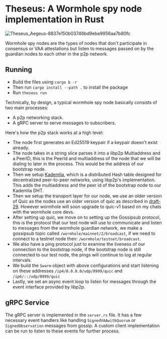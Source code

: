 # Theseus: A Wormhole spy node implementation in Rust 
![Theseus_Aegeus-8837e150b03746bd9ebe9956aa7b80fc](https://github.com/harsh4786/wormhole-vaa-spy/assets/50767810/3dad6f5f-4158-49c3-a3b0-0b3bac7ba1d2)

Wormhole spy nodes are the types of nodes that don't participate in consensus or VAA attestations
but listen to messages passed on by the guardian nodes to each other in the p2p network. 

## Running
- Build the files using `cargo b -r`
- Then run `cargo install --path .` to install the package 
- Run `theseus run`

Technically, by design, a typical wormhole spy node basically consists of two main processes:
 - A p2p networking stack.
 - A gRPC server to serve messages to subscribers. 

Here's how the p2p stack works at a high level: 
- The node first generates an Ed25519 keypair if a keypair doesn't exist already.
- The node takes in a string slice parses it into a libp2p Multiaddress and a PeerID,
  this is the PeerId and multiaddress of the node that we will be dialing to later in
  the process. This would be the address of our bootstrap node.
- Then we setup [Kademlia](https://en.wikipedia.org/wiki/Kademlia), which is a distributed 
  Hash table designed for decentralized peer-to-peer networks, using libp2p's implementation. 
  This adds the multiaddress and the peer id of the bootstrap node to our Kademlia DHT.
- Then we setup the transport layer for our node, we use an older version of Quic as the nodes
  use an older version of quic as described in [draft-29](https://datatracker.ietf.org/doc/html/draft-ietf-quic-transport-29). However wormhole will soon upgrade to quic-v1 based on my chats
  with the wormhole core devs.
- After setting up quic, we move on to setting up the Gossipsub protocol, this is the protocol
  that our test node will use to communicate and listen to messages from the wormhole guardian
  network, we make a gossipsub topic called `/wormhole/mainnet/2/broadcast`, if we need to 
  connect to a testnet node then: `/wormhole/testnet/broadcast`.
- We also have a ping protocol just to examine the liveness of our connection to the bootstrap
  node, if the bootstrap node is still connected to our test node, the pings will continue to
  log at regular intervals.
- We build the `Swarm` object with above configurations and start listening on these addresses
  `/ip4/0.0.0.0/udp/8999/quic` and `/ip6/::/udp/8999/quic`
- Lastly, we set an async event loop to listen for messages through the event interface provided by libp2p.

## gRPC Service
The gRPC server is implemented in the `server.rs` file. It has a few necessary event handlers 
like handling `SignedVAAwithQuorum` or `SignedObservation` messages from gossip. A custom client 
implementation can be run to listen to these events for further process.




